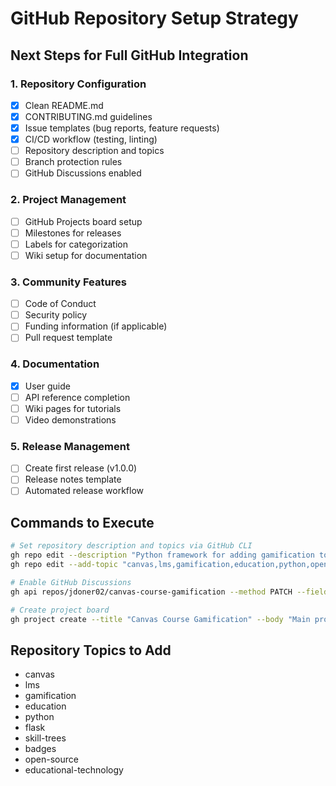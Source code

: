 # GitHub Repository Setup Strategy

## Next Steps for Full GitHub Integration

### 1. Repository Configuration
- [x] Clean README.md
- [x] CONTRIBUTING.md guidelines
- [x] Issue templates (bug reports, feature requests)
- [x] CI/CD workflow (testing, linting)
- [ ] Repository description and topics
- [ ] Branch protection rules
- [ ] GitHub Discussions enabled

### 2. Project Management
- [ ] GitHub Projects board setup
- [ ] Milestones for releases
- [ ] Labels for categorization
- [ ] Wiki setup for documentation

### 3. Community Features
- [ ] Code of Conduct
- [ ] Security policy
- [ ] Funding information (if applicable)
- [ ] Pull request template

### 4. Documentation
- [x] User guide
- [ ] API reference completion
- [ ] Wiki pages for tutorials
- [ ] Video demonstrations

### 5. Release Management
- [ ] Create first release (v1.0.0)
- [ ] Release notes template
- [ ] Automated release workflow

## Commands to Execute

```bash
# Set repository description and topics via GitHub CLI
gh repo edit --description "Python framework for adding gamification to Canvas LMS courses"
gh repo edit --add-topic "canvas,lms,gamification,education,python,open-source"

# Enable GitHub Discussions
gh api repos/jdoner02/canvas-course-gamification --method PATCH --field has_discussions=true

# Create project board
gh project create --title "Canvas Course Gamification" --body "Main project board for tracking development"
```

## Repository Topics to Add
- canvas
- lms
- gamification
- education
- python
- flask
- skill-trees
- badges
- open-source
- educational-technology
